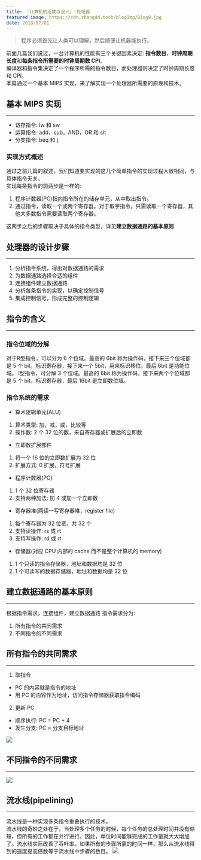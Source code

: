 ```yaml
---
title: 『计算机的组成与设计』-处理器
featured_image: https://cdn.zhangdd.tech/blogImg/Blog9.jpg
date: 2018/07/01
---
```


> 程序必须首先让人类可以理解，然后顺便让机器能执行。

前面几篇我们说过，一台计算机的性能有三个关键因素决定: **指令数目**，**时钟周期长度**和**每条指令所需要的时钟周期数 CPI**。  
编译器和指令集决定了一个程序所需的指令数目，而处理器则决定了时钟周期长度和 CPI。  
本篇通过一个基本 MIPS 实现，来了解实现一个处理器所需要的原理和技术。

## 基本 MIPS 实现
***  
- 访存指令: lw 和 sw
- 运算指令: add，sub，AND，OR 和 slt
- 分支指令: beq 和 j

### 实现方式概述
通过之前几篇的叙述，我们知道要实现的这几个简单指令的实现过程大致相同，与具体指令无关。  
实现每条指令的前两步是一样的: 
1. 程序计数器(PC)指向指令所在的储存单元，从中取出指令。
2. 通过指令，读取一个或两个寄存器。对于取字指令，只需读取一个寄存器，其他大多数指令需要读取两个寄存器。

这两步之后的步骤取决于具体的指令类型，详见**建立数据通路的基本原则**

## 处理器的设计步骤
***  
1. 分析指令系统，得出对数据通路的需求
2. 为数据通路选择合适的组件
3. 连接组件建立数据通路
4. 分析每条指令的实现，以确定控制信号
5. 集成控制信号，形成完整的控制逻辑

## 指令的含义
***  
### 指令位域的分解
对于R型指令，可以分为 6 个位域。最高的 6bit 称为操作码，接下来三个位域都是 5 个 bit，标识寄存器，接下来一个 5bit，用来标识移位。最后 6bit 是功能位域。
I型指令，可分解 3 个位域。最高的 6bit 称为操作码，接下来两个个位域都是 5 个 bit，标识寄存器，最后 16bit 是立即数位域。

### 指令系统的需求
- 算术逻辑单元(ALU)
 1. 算术类型: 加，减，或，比较等
 2. 操作数: 2 个 32 位的数，来自寄存器或扩展后的立即数
- 立即数扩展部件
 1. 将一个 16 位的立即数扩展为 32 位
 2. 扩展方式: 0 扩展，符号扩展
- 程序计数器(PC)
 1. 1 个 32 位寄存器
 2. 支持两种加法: 加 4 或加一个立即数
- 寄存器堆(两读一写寄存器堆，register file)
 1. 每个寄存器为 32 位宽，共 32 个
 2. 支持读操作: rs 或 rt
 3. 支持写操作: rd 或 rt
- 存储器(对应 CPU 内部的 cache 而不是整个计算机的 memory)
 1. 1 个只读的指令存储器，地址和数据均是 32 位
 2. 1 个可读写的数据存储器，地址和数据均是 32 位

## 建立数据通路的基本原则
***  
根据指令需求，连接组件，建立数据通路
指令需求分为: 
 1. 所有指令的共同需求
 2. 不同指令的不同需求

## 所有指令的共同需求
***  
1. 取指令
 - PC 的内容就是指令的地址
 - 用 PC 的内容作为地址，访问指令存储器获取指令编码  

2. 更新 PC
 - 顺序执行: PC = PC + 4
 - 发生分支: PC = 分支目标地址

![](https://cdn.zhangdd.tech/contentImg/pipelinine/IFU.png)
## 不同指令的不同需求
***  
![](https://cdn.zhangdd.tech/contentImg/pipelinine/diff-instruction-demand.png)

## 流水线(pipelining)
***  
流水线是一种实现多条指令重叠执行的技术。  
流水线的奇妙之处在于，当处理多个任务的时候，每个任务的总处理时间并没有缩短，但所有的工作都在并行进行，因此，单位时间能够完成的工作量就大大增加了。流水线实际改善了吞吐率。如果所有的步骤所需的时间一样，那么从流水线得到的速度提高倍数等于流水线中步骤的数目。
![](https://cdn.zhangdd.tech/contentImg/pipelinine/Pipeline.png)